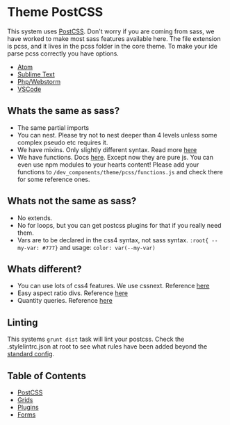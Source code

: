 #  Theme PostCSS

This system uses [PostCSS](http://postcss.org/). Don't worry if you are coming from sass, we have worked to make most sass features available here. The file extension is pcss, and it lives in the pcss folder in the core theme. To make your ide parse pcss correctly you have options. 

* [Atom](https://atom.io/packages/language-postcss)
* [Sublime Text](https://packagecontrol.io/packages/Syntax%20Highlighting%20for%20PostCSS)
* [Php/Webstorm](https://plugins.jetbrains.com/idea/plugin/8578-postcss-support)
* [VSCode](https://marketplace.visualstudio.com/items?itemName=ricard.PostCSS)

## Whats the same as sass?

* The same partial imports
* You can nest. Please try not to nest deeper than 4 levels unless some complex pseudo etc requires it.
* We have mixins. Only slightly different syntax. Read more [here](https://github.com/postcss/postcss-mixins)
* We have functions. Docs [here](https://github.com/andyjansson/postcss-functions). Except now they are pure js. You can even use npm modules to your hearts content! Please add your functions to `/dev_components/theme/pcss/functions.js` and check there for some reference ones.

## Whats not the same as sass?
* No extends. 
* No for loops, but you can get postcss plugins for that if you really need them.
* Vars are to be declared in the css4 syntax, not sass syntax. `:root{ --my-var: #777}` and usage: `color: var(--my-var)`

## Whats different?

* You can use lots of css4 features. We use cssnext. Reference [here](http://cssnext.io/)
* Easy aspect ratio divs. Reference [here](https://github.com/arccoza/postcss-aspect-ratio)
* Quantity queries. Reference [here](https://github.com/pascalduez/postcss-quantity-queries)

## Linting

This systems `grunt dist` task will lint your postcss. Check the .stylelintrc.json at root to see what rules have been added beyond the [standard config](https://github.com/stylelint/stylelint-config-standard).

## Table of Contents

* [PostCSS](/docs/theme/css/postcss.md)
* [Grids](/docs/theme/css/grids.md)
* [Plugins](/docs/theme/css/plugins.md)
* [Forms](/docs/theme/css/forms.md)